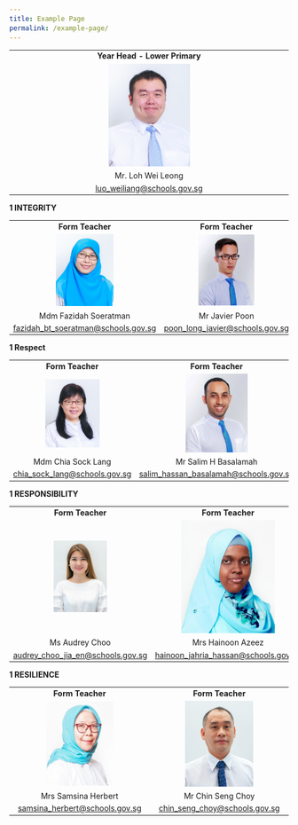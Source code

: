 ```yaml
---
title: Example Page
permalink: /example-page/
---
```

|  |
|:---:|
|  **Year Head - Lower Primary** |
| <img src="/images/34)%20MR%20LOH%20WEI%20LEONG.jpeg" alt="34) MR LOH WEI LEONG.jpg" style="width:30%"> |
| Mr. Loh Wei Leong |
|  [luo_weiliang@schools.gov.sg](mailto:luo_weiliang@schools.gov.sg) |


**1 INTEGRITY**

|  |  |
|:---:|:---:|
| **Form Teacher** | **Form Teacher** |
| <img src="/images/53)%20MDM%20FAZIDAH%20SOERATMAN.jpeg" alt="53) MDM FAZIDAH SOERATMAN.jpg" style="width:40%"> | <img src="/images/107)%20MR%20JAVIER%20POON.jpeg" alt="107) MR JAVIER POON.jpg" style="width:45%">|
| Mdm Fazidah Soeratman | Mr Javier Poon |
| [fazidah_bt_soeratman@schools.gov.sg](mailto:fazidah_bt_soeratman@schools.gov.sg) | [poon_long_javier@schools.gov.sg](mailto:poon_long_javier@schools.gov.sg) |

**1 Respect**

|  |  |
|:---:|:---:|
| **Form Teacher** | **Form Teacher** |
| <img src="/images/31)%20MDM%20CHIA%20SOCK%20LANG.jpeg" alt="31) MDM CHIA SOCK LANG.jpg" style="width:46%"> | <img src="/images/111)%20MR%20SALIM%20HASSAN%20BASALAMAH.jpeg" alt="111) MR SALIM HASSAN BASALAMAH.jpg" style="width:40%">|
| Mdm Chia Sock Lang | Mr Salim H Basalamah |
| [chia_sock_lang@schools.gov.sg](mailto:chia_sock_lang@schools.gov.sg) | [salim_hassan_basalamah@schools.gov.sg](mailto:salim_hassan_basalamah@schools.gov.sg) |


**1 RESPONSIBILITY**

|  |  |
|:---:|:---:|
| **Form Teacher** | **Form Teacher** |
| <img src="/images/Audrey%20Choo.jpeg" alt="Audrey Choo.jpg" style="width:40%"> | <img src="/images/127)%20Mdm%20Hainoon%20Jahria%20Binte%20Hassan.jpeg"  style="width:64%">|
| Ms Audrey Choo | Mrs Hainoon Azeez |
| [audrey_choo_jia_en@schools.gov.sg](mailto:audrey_choo_jia_en@schools.gov.sg) | [hainoon_jahria_hassan@schools.gov.sg](mailto:hainoon_jahria_hassan@schools.gov.sg) |


**1 RESILIENCE**

|  |  |
|:---:|:---:|
| **Form Teacher** | **Form Teacher** |
| <img src="/images/123)%20Mrs%20Samsina%20Herbert.jpeg" alt="123) Mrs Samsina Herbert.jpg" style="width:50%"> | <img src="/images/mr%20chin%20lance.jpeg" alt="111) MR SALIM HASSAN BASALAMAH.jpg" style="width:52%">|
| Mrs Samsina Herbert | Mr Chin Seng Choy |
| [samsina_herbert@schools.gov.sg](mailto:samsina_herbert@schools.gov.sg) | [chin_seng_choy@schools.gov.sg](mailto:chin_seng_choy@schools.gov.sg) |



